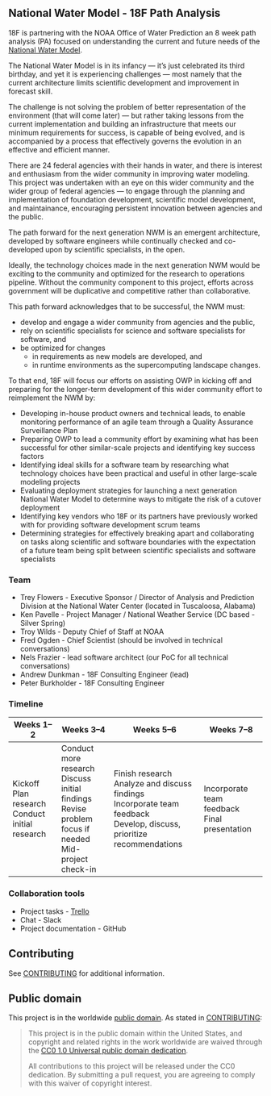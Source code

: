 ## National Water Model - 18F Path Analysis

18F is partnering with the NOAA Office of Water Prediction
an 8 week path analysis (PA) focused on understanding 
the current and future needs of the [National Water Model](https://water.noaa.gov/about/nwm).

The National Water Model is in its infancy — it’s just celebrated its third birthday, and yet it is experiencing challenges — most namely that the current architecture limits scientific development and improvement in forecast skill.

The challenge is not solving the problem of better representation of the environment (that will come later) — but rather taking lessons from the current implementation and building an infrastructure that meets our minimum requirements for success, is capable of being evolved, and is accompanied by a process that effectively governs the evolution in an effective and efficient manner.

There are 24 federal agencies with their hands in water, and there is interest and enthusiasm from the wider community in improving water modeling. This project was undertaken with an eye on this wider community and the wider group of federal agencies — to engage through the planning and implementation of foundation development, scientific model development, and maintainance, encouraging persistent innovation between agencies and the public.

The path forward for the next generation NWM is an emergent architecture, developed by software engineers while continually checked and co-developed upon by scientific specialists, in the open. 

Ideally, the technology choices made in the next generation NWM would be exciting to the community and optimized for the research to operations pipeline. Without the community component to this project, efforts across government will be duplicative and competitive rather than collaborative. 

This path forward acknowledges that to be successful, the NWM must:

- develop and engage a wider community from agencies and the public, 
- rely on scientific specialists for science and software specialists for software, and 
- be optimized for changes 
  - in requirements as new models are developed, and 
  - in runtime environments as the supercomputing landscape changes.
  
To that end, 18F will focus our efforts on assisting OWP in kicking off and preparing for the longer-term development of this wider community effort to reimplement the NWM by:

- Developing in-house product owners and technical leads, to enable monitoring performance of an agile team through a Quality Assurance Surveillance Plan
- Preparing OWP to lead a community effort by examining what has been successful for other similar-scale projects and identifying key success factors
- Identifying ideal skills for a software team by researching what technology choices have been practical and useful in other large-scale modeling projects
- Evaluating deployment strategies for launching a next generation National Water Model to determine ways to mitigate the risk of a cutover deployment
- Identifying key vendors who 18F or its partners have previously worked with for providing software development scrum teams
- Determining strategies for effectively breaking apart and collaborating on tasks along scientific and software boundaries with the expectation of a future team being split between scientific specialists and software specialists

### Team

* Trey Flowers - Executive Sponsor / Director of Analysis and Prediction Division at the National Water Center (located in Tuscaloosa, Alabama) 
* Ken Pavelle - Project Manager / National Weather Service (DC based - Silver Spring)
* Troy Wilds - Deputy Chief of Staff at NOAA
* Fred Ogden - Chief Scientist (should be involved in technical conversations)
* Nels Frazier - lead software architect (our PoC for all technical conversations)
* Andrew Dunkman - 18F Consulting Engineer (lead)
* Peter Burkholder - 18F Consulting Engineer

### Timeline

| Weeks 1–2 | Weeks 3–4 | Weeks 5–6 | Weeks 7–8 |
|-----------|-----------|-----------|-----------|
| Kickoff<br>Plan research<br>Conduct initial research | Conduct more research<br>Discuss initial findings<br>Revise problem focus if needed<br>Mid-project check-in | Finish research<br>Analyze and discuss findings<br>Incorporate team feedback<br>Develop, discuss, prioritize recommendations | Incorporate team feedback<br>Final presentation |


### Collaboration tools

- Project tasks - [Trello](https://trello.com/b/DJVFlhuX/pa-noaa-water-model)
- Chat - Slack
- Project documentation - GitHub

## Contributing

See [CONTRIBUTING](CONTRIBUTING.md) for additional information.

## Public domain

This project is in the worldwide [public domain](LICENSE.md). As stated in [CONTRIBUTING](CONTRIBUTING.md):

> This project is in the public domain within the United States, and copyright and related rights in the work worldwide are waived through the [CC0 1.0 Universal public domain dedication](https://creativecommons.org/publicdomain/zero/1.0/).
>
> All contributions to this project will be released under the CC0 dedication. By submitting a pull request, you are agreeing to comply with this waiver of copyright interest.
